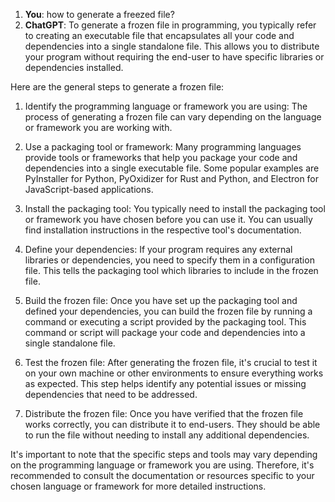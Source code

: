 1. **You**: how to generate  a freezed file?
2. **ChatGPT**: To generate a frozen file in programming, you typically refer to creating an executable file that encapsulates all your code and dependencies into a single standalone file. This allows you to distribute your program without requiring the end-user to have specific libraries or dependencies installed.

Here are the general steps to generate a frozen file:

1. Identify the programming language or framework you are using: The process of generating a frozen file can vary depending on the language or framework you are working with.

2. Use a packaging tool or framework: Many programming languages provide tools or frameworks that help you package your code and dependencies into a single executable file. Some popular examples are PyInstaller for Python, PyOxidizer for Rust and Python, and Electron for JavaScript-based applications.

3. Install the packaging tool: You typically need to install the packaging tool or framework you have chosen before you can use it. You can usually find installation instructions in the respective tool's documentation.

4. Define your dependencies: If your program requires any external libraries or dependencies, you need to specify them in a configuration file. This tells the packaging tool which libraries to include in the frozen file.

5. Build the frozen file: Once you have set up the packaging tool and defined your dependencies, you can build the frozen file by running a command or executing a script provided by the packaging tool. This command or script will package your code and dependencies into a single standalone file.

6. Test the frozen file: After generating the frozen file, it's crucial to test it on your own machine or other environments to ensure everything works as expected. This step helps identify any potential issues or missing dependencies that need to be addressed.

7. Distribute the frozen file: Once you have verified that the frozen file works correctly, you can distribute it to end-users. They should be able to run the file without needing to install any additional dependencies.

It's important to note that the specific steps and tools may vary depending on the programming language or framework you are using. Therefore, it's recommended to consult the documentation or resources specific to your chosen language or framework for more detailed instructions.